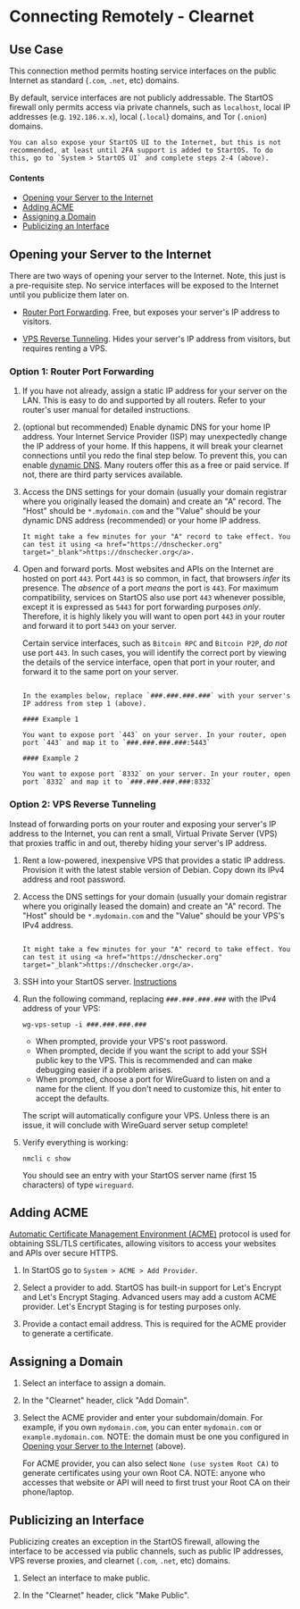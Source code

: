 # Connecting Remotely - Clearnet

## Use Case

This connection method permits hosting service interfaces on the public Internet as standard (`.com`, `.net`, etc) domains.

By default, service interfaces are not publicly addressable. The StartOS firewall only permits access via private channels, such as `localhost`, local IP addresses (e.g. `192.186.x.x`), local (`.local`) domains, and Tor (`.onion`) domains.

```admonish warning title="Exposing StartOS UI"
You can also expose your StartOS UI to the Internet, but this is not recommended, at least until 2FA support is added to StartOS. To do this, go to `System > StartOS UI` and complete steps 2-4 (above).
```

#### Contents

- [Opening your Server to the Internet](#opening-your-server-to-the-internet)
- [Adding ACME](#adding-acme)
- [Assigning a Domain](#assigning-a-domain)
- [Publicizing an Interface](#publicizing-an-interface)

## Opening your Server to the Internet

There are two ways of opening your server to the Internet. Note, this just is a pre-requisite step. No service interfaces will be exposed to the Internet until you publicize them later on.

- [Router Port Forwarding](#option-1-router-port-forwarding). Free, but exposes your server's IP address to visitors.

- [VPS Reverse Tunneling](#option-2-vps-reverse-tunneling). Hides your server's IP address from visitors, but requires renting a VPS.

### Option 1: Router Port Forwarding

1. If you have not already, assign a static IP address for your server on the LAN. This is easy to do and supported by all routers. Refer to your router's user manual for detailed instructions.

1. (optional but recommended) Enable dynamic DNS for your home IP address. Your Internet Service Provider (ISP) may unexpectedly change the IP address of your home. If this happens, it will break your clearnet connections until you redo the final step below. To prevent this, you can enable <a href="https://en.wikipedia.org/wiki/Dynamic_DNS" target="_blank">dynamic DNS</a>. Many routers offer this as a free or paid service. If not, there are third party services available.

1. Access the DNS settings for your domain (usually your domain registrar where you originally leased the domain) and create an "A" record. The "Host" should be `*.mydomain.com` and the "Value" should be your dynamic DNS address (recommended) or your home IP address.

   ```admonish warning
   It might take a few minutes for your "A" record to take effect. You can test it using <a href="https://dnschecker.org" target="_blank">https://dnschecker.org</a>.
   ```

1. Open and forward ports. Most websites and APIs on the Internet are hosted on port `443`. Port `443` is so common, in fact, that browsers _infer_ its presence. The _absence_ of a port _means_ the port is `443`. For maximum compatibility, services on StartOS also use port `443` whenever possible, except it is expressed as `5443` for port forwarding purposes _only_. Therefore, it is highly likely you will want to open port `443` in your router and forward it to port `5443` on your server.

   Certain service interfaces, such as `Bitcoin RPC` and `Bitcoin P2P`, _do not_ use port `443`. In such cases, you will identify the correct port by viewing the details of the service interface, open that port in your router, and forward it to the same port on your server.

   ```admonish example title="Examples"

   In the examples below, replace `###.###.###.###` with your server's IP address from step 1 (above).

   #### Example 1

   You want to expose port `443` on your server. In your router, open port `443` and map it to `###.###.###.###:5443`

   #### Example 2

   You want to expose port `8332` on your server. In your router, open port `8332` and map it to `###.###.###.###:8332`
   ```

### Option 2: VPS Reverse Tunneling

Instead of forwarding ports on your router and exposing your server's IP address to the Internet, you can rent a small, Virtual Private Server (VPS) that proxies traffic in and out, thereby hiding your server's IP address.

1.  Rent a low-powered, inexpensive VPS that provides a static IP address. Provision it with the latest stable version of Debian. Copy down its IPv4 address and root password.

1.  Access the DNS settings for your domain (usually your domain registrar where you originally leased the domain) and create an "A" record. The "Host" should be `*.mydomain.com` and the "Value" should be your VPS's IPv4 address.

    ```admonish warning

    It might take a few minutes for your "A" record to take effect. You can test it using <a href="https://dnschecker.org" target="_blank">https://dnschecker.org</a>.
    ```

1.  SSH into your StartOS server. [Instructions](../../user-manual/ssh.html)

1.  Run the following command, replacing `###.###.###.###` with the IPv4 address of your VPS:

        wg-vps-setup -i ###.###.###.###

    - When prompted, provide your VPS's root password.
    - When prompted, decide if you want the script to add your SSH public key to the VPS. This is recommended and can make debugging easier if a problem arises.
    - When prompted, choose a port for WireGuard to listen on and a name for the client. If you don't need to customize this, hit enter to accept the defaults.

    The script will automatically configure your VPS. Unless there is an issue, it will conclude with WireGuard server setup complete!

1.  Verify everything is working:

        nmcli c show

    You should see an entry with your StartOS server name (first 15 characters) of type `wireguard`.

## Adding ACME

<a href="https://en.wikipedia.org/wiki/Automatic_Certificate_Management_Environment" target="_blank">Automatic Certificate Management Environment (ACME)</a> protocol is used for obtaining SSL/TLS certificates, allowing visitors to access your websites and APIs over secure HTTPS.

1. In StartOS go to `System > ACME > Add Provider`.

1. Select a provider to add. StartOS has built-in support for Let's Encrypt and Let's Encrypt Staging. Advanced users may add a custom ACME provider. Let's Encrypt Staging is for testing purposes only.

1. Provide a contact email address. This is required for the ACME provider to generate a certificate.

## Assigning a Domain

1. Select an interface to assign a domain.

1. In the "Clearnet" header, click "Add Domain".

1. Select the ACME provider and enter your subdomain/domain. For example, if you own `mydomain.com`, you can enter `mydomain.com` or `example.mydomain.com`. NOTE: the domain must be one you configured in [Opening your Server to the Internet](#opening-your-server-to-the-internet) (above).

   For ACME provider, you can also select `None (use system Root CA)` to generate certificates using your own Root CA. NOTE: anyone who accesses that website or API will need to first trust your Root CA on their phone/laptop.

## Publicizing an Interface

Publicizing creates an exception in the StartOS firewall, allowing the interface to be accessed via public channels, such as public IP addresses, VPS reverse proxies, and clearnet (`.com`, `.net`, etc) domains.

1. Select an interface to make public.

1. In the "Clearnet" header, click "Make Public".
